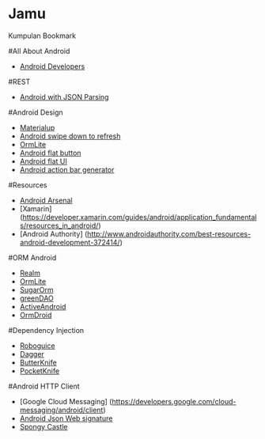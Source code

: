# Jamu
Kumpulan Bookmark 

#All About Android
- [Android Developers](https://developer.android.com/index.html)

#REST
- [Android with JSON Parsing](http://www.learn2crack.com/2013/10/android-asynctask-json-parsing-example.html)


#Android Design
- [Materialup](https://www.materialup.com/)
- [Android swipe down to refresh](http://www.androidhive.info/2015/05/android-swipe-down-to-refresh-listview-tutorial/)
- [OrmLite](http://ormlite.com/sqlite_java_android_orm.shtml)
- [Android flat button](https://github.com/makovkastar/FloatingActionButton)
- [Android flat UI](https://github.com/eluleci/FlatUI)
- [Android action bar generator](http://jgilfelt.github.io/android-actionbarstylegenerator/)

#Resources
- [Android Arsenal](https://android-arsenal.com/)
- [Xamarin] (https://developer.xamarin.com/guides/android/application_fundamentals/resources_in_android/)
- [Android Authority] (http://www.androidauthority.com/best-resources-android-development-372414/)

#ORM Android
- [Realm](https://realm.io/docs/java/latest/)
- [OrmLite](http://ormlite.com/sqlite_java_android_orm.shtml)
- [SugarOrm](http://satyan.github.io/sugar/index.html)
- [greenDAO](http://greendao-orm.com/)
- [ActiveAndroid](http://www.activeandroid.com/)
- [OrmDroid](http://roscopeco.github.io/ormdroid/)

#Dependency Injection
- [Roboguice](https://github.com/roboguice/roboguice)
- [Dagger](http://square.github.io/dagger/)
- [ButterKnife](http://jakewharton.github.io/butterknife/)
- [PocketKnife](https://github.com/hansenji/pocketknife)

#Android HTTP Client
- [Google Cloud Messaging] (https://developers.google.com/cloud-messaging/android/client)
- [Android Json Web signature](https://github.com/jwtk/jjwt)
- [Spongy Castle](https://rtyley.github.io/spongycastle/)
